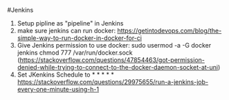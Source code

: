 #Jenkins

1. Setup pipline as "pipeline" in Jenkins
2. make sure jenkins can run docker:
    https://getintodevops.com/blog/the-simple-way-to-run-docker-in-docker-for-ci
3. Give Jenkins permission to use docker:
   sudo usermod -a -G docker jenkins
   chmod 777 /var/run/docker.sock
   (https://stackoverflow.com/questions/47854463/got-permission-denied-while-trying-to-connect-to-the-docker-daemon-socket-at-uni)
4. Set JKenkins Schedule to * * * * *    
    https://stackoverflow.com/questions/29975655/run-a-jenkins-job-every-one-minute-using-h-1    

